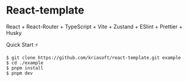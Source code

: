 # React-template 

React + React-Router + TypeScript + Vite + Zustand + ESlint + Prettier + Husky

Quick Start  ⚡
```
$ git clone https://github.com/kriasoft/react-template.git example
$ cd ./example
$ pnpm install
$ pnpm dev
```
